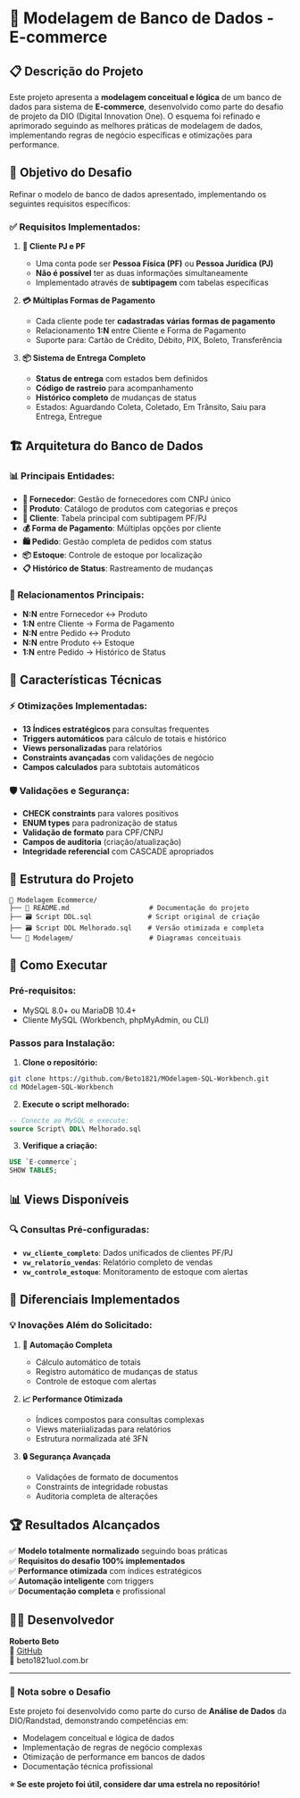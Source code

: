 # 🛒 Modelagem de Banco de Dados - E-commerce

## 📋 Descrição do Projeto

Este projeto apresenta a **modelagem conceitual e lógica** de um banco de dados para sistema de **E-commerce**, desenvolvido como parte do desafio de projeto da DIO (Digital Innovation One). O esquema foi refinado e aprimorado seguindo as melhores práticas de modelagem de dados, implementando regras de negócio específicas e otimizações para performance.

## 🎯 Objetivo do Desafio

Refinar o modelo de banco de dados apresentado, implementando os seguintes requisitos específicos:

### ✅ Requisitos Implementados:

1. **👥 Cliente PJ e PF**
   - Uma conta pode ser **Pessoa Física (PF)** ou **Pessoa Jurídica (PJ)**
   - **Não é possível** ter as duas informações simultaneamente
   - Implementado através de **subtipagem** com tabelas específicas

2. **💳 Múltiplas Formas de Pagamento**
   - Cada cliente pode ter **cadastradas várias formas de pagamento**
   - Relacionamento **1:N** entre Cliente e Forma de Pagamento
   - Suporte para: Cartão de Crédito, Débito, PIX, Boleto, Transferência

3. **📦 Sistema de Entrega Completo**
   - **Status de entrega** com estados bem definidos
   - **Código de rastreio** para acompanhamento
   - **Histórico completo** de mudanças de status
   - Estados: Aguardando Coleta, Coletado, Em Trânsito, Saiu para Entrega, Entregue

## 🏗️ Arquitetura do Banco de Dados

### 📊 Principais Entidades:

- **🏢 Fornecedor**: Gestão de fornecedores com CNPJ único
- **📱 Produto**: Catálogo de produtos com categorias e preços
- **👤 Cliente**: Tabela principal com subtipagem PF/PJ
- **💰 Forma de Pagamento**: Múltiplas opções por cliente
- **🛍️ Pedido**: Gestão completa de pedidos com status
- **📦 Estoque**: Controle de estoque por localização
- **📋 Histórico de Status**: Rastreamento de mudanças

### 🔗 Relacionamentos Principais:

- **N:N** entre Fornecedor ↔ Produto
- **1:N** entre Cliente → Forma de Pagamento
- **N:N** entre Pedido ↔ Produto
- **N:N** entre Produto ↔ Estoque
- **1:N** entre Pedido → Histórico de Status

## 🚀 Características Técnicas

### ⚡ Otimizações Implementadas:

- **13 Índices estratégicos** para consultas frequentes
- **Triggers automáticos** para cálculo de totais e histórico
- **Views personalizadas** para relatórios
- **Constraints avançadas** com validações de negócio
- **Campos calculados** para subtotais automáticos

### 🛡️ Validações e Segurança:

- **CHECK constraints** para valores positivos
- **ENUM types** para padronização de status
- **Validação de formato** para CPF/CNPJ
- **Campos de auditoria** (criação/atualização)
- **Integridade referencial** com CASCADE apropriados

## 📁 Estrutura do Projeto

```
📂 Modelagem Ecommerce/
├── 📄 README.md                    # Documentação do projeto
├── 🗃️ Script DDL.sql              # Script original de criação
├── 🗃️ Script DDL Melhorado.sql    # Versão otimizada e completa
└── 📂 Modelagem/                   # Diagramas conceituais
```

## 🔧 Como Executar

### Pré-requisitos:
- MySQL 8.0+ ou MariaDB 10.4+
- Cliente MySQL (Workbench, phpMyAdmin, ou CLI)

### Passos para Instalação:

1. **Clone o repositório:**
```bash
git clone https://github.com/Beto1821/MOdelagem-SQL-Workbench.git
cd MOdelagem-SQL-Workbench
```

2. **Execute o script melhorado:**
```sql
-- Conecte ao MySQL e execute:
source Script\ DDL\ Melhorado.sql
```

3. **Verifique a criação:**
```sql
USE `E-commerce`;
SHOW TABLES;
```

## 📊 Views Disponíveis

### 🔍 Consultas Pré-configuradas:

- **`vw_cliente_completo`**: Dados unificados de clientes PF/PJ
- **`vw_relatorio_vendas`**: Relatório completo de vendas
- **`vw_controle_estoque`**: Monitoramento de estoque com alertas

## 🎯 Diferenciais Implementados

### 💡 Inovações Além do Solicitado:

1. **🤖 Automação Completa**
   - Cálculo automático de totais
   - Registro automático de mudanças de status
   - Controle de estoque com alertas

2. **📈 Performance Otimizada**
   - Índices compostos para consultas complexas
   - Views materiializadas para relatórios
   - Estrutura normalizada até 3FN

3. **🔒 Segurança Avançada**
   - Validações de formato de documentos
   - Constraints de integridade robustas
   - Auditoria completa de alterações

## 🏆 Resultados Alcançados

✅ **Modelo totalmente normalizado** seguindo boas práticas  
✅ **Requisitos do desafio 100% implementados**  
✅ **Performance otimizada** com índices estratégicos  
✅ **Automação inteligente** com triggers  
✅ **Documentação completa** e profissional  

## 👨‍💻 Desenvolvedor

**Roberto Beto**  
🔗 [GitHub](https://github.com/Beto1821)  
📧 beto1821uol.com.br

---

### 📌 Nota sobre o Desafio

Este projeto foi desenvolvido como parte do curso de **Análise de Dados** da DIO/Randstad, demonstrando competências em:
- Modelagem conceitual e lógica de dados
- Implementação de regras de negócio complexas
- Otimização de performance em bancos de dados
- Documentação técnica profissional

**⭐ Se este projeto foi útil, considere dar uma estrela no repositório!**
